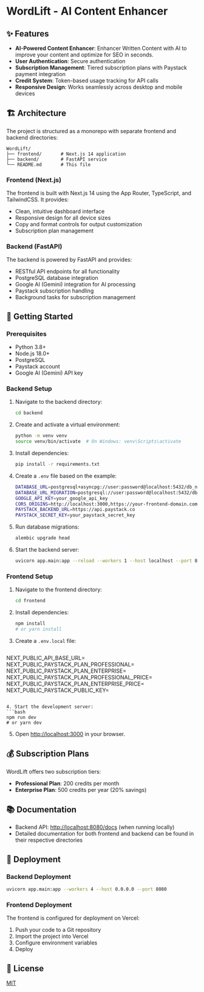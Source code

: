 # WordLift - AI Content Enhancer

## ✨ Features

- **AI-Powered Content Enhancer**: Enhancer Written Content with AI to improve your content and optimize for SEO in seconds.
- **User Authentication**: Secure authentication
- **Subscription Management**: Tiered subscription plans with Paystack payment integration
- **Credit System**: Token-based usage tracking for API calls
- **Responsive Design**: Works seamlessly across desktop and mobile devices

## 🏗️ Architecture

The project is structured as a monorepo with separate frontend and backend directories:

```
WordLift/
├── frontend/       # Next.js 14 application
├── backend/        # FastAPI service
└── README.md       # This file
```

### Frontend (Next.js)

The frontend is built with Next.js 14 using the App Router, TypeScript, and TailwindCSS. It provides:

- Clean, intuitive dashboard interface
- Responsive design for all device sizes
- Copy and format controls for output customization
- Subscription plan management

### Backend (FastAPI)

The backend is powered by FastAPI and provides:

- RESTful API endpoints for all functionality
- PostgreSQL database integration
- Google AI (Gemini) integration for AI processing
- Paystack subscription handling
- Background tasks for subscription management

## 🚀 Getting Started

### Prerequisites

- Python 3.8+
- Node.js 18.0+
- PostgreSQL
- Paystack account
- Google AI (Gemini) API key

### Backend Setup

1. Navigate to the backend directory:
   ```bash
   cd backend
   ```

2. Create and activate a virtual environment:
   ```bash
   python -m venv venv
   source venv/bin/activate  # On Windows: venv\Scripts\activate
   ```

3. Install dependencies:
   ```bash
   pip install -r requirements.txt
   ```

4. Create a `.env` file based on the example:
   ```bash
   DATABASE_URL=postgresql+asyncpg://user:password@localhost:5432/db_name
   DATABASE_URL_MIGRATION=postgresql://user:password@localhost:5432/db_name
   GOOGLE_API_KEY=your_google_api_key
   CORS_ORIGINS=http://localhost:3000,https://your-frontend-domain.com
   PAYSTACK_BACKEND_URL=https://api.paystack.co
   PAYSTACK_SECRET_KEY=your_paystack_secret_key
   ```

5. Run database migrations:
   ```bash
   alembic upgrade head
   ```

6. Start the backend server:
   ```bash
   uvicorn app.main:app --reload --workers 1 --host localhost --port 8080
   ```

### Frontend Setup

1. Navigate to the frontend directory:
   ```bash
   cd frontend
   ```

2. Install dependencies:
   ```bash
   npm install
   # or yarn install
   ```

3. Create a `.env.local` file:
   ```
  NEXT_PUBLIC_API_BASE_URL=
  NEXT_PUBLIC_PAYSTACK_PLAN_PROFESSIONAL=
  NEXT_PUBLIC_PAYSTACK_PLAN_ENTERPRISE=
  NEXT_PUBLIC_PAYSTACK_PLAN_PROFESSIONAL_PRICE=
  NEXT_PUBLIC_PAYSTACK_PLAN_ENTERPRISE_PRICE=
  NEXT_PUBLIC_PAYSTACK_PUBLIC_KEY=
   ```

4. Start the development server:
   ```bash
   npm run dev
   # or yarn dev
   ```

5. Open [http://localhost:3000](http://localhost:3000) in your browser.

## 💰 Subscription Plans

WordLift offers two subscription tiers:

- **Professional Plan**: 200 credits per month
- **Enterprise Plan**: 500 credits per year (20% savings)

## 📚 Documentation

- Backend API: [http://localhost:8080/docs](http://localhost:8080/docs) (when running locally)
- Detailed documentation for both frontend and backend can be found in their respective directories

## 🚢 Deployment

### Backend Deployment

```bash
uvicorn app.main:app --workers 4 --host 0.0.0.0 --port 8080
```

### Frontend Deployment

The frontend is configured for deployment on Vercel:

1. Push your code to a Git repository
2. Import the project into Vercel
3. Configure environment variables
4. Deploy

## 📝 License

[MIT](LICENSE)
